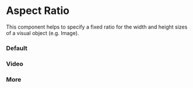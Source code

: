 # Aspect Ratio

This component helps to specify a fixed ratio for the width and height sizes of a visual object (e.g. Image).

<Playground />

<Usage />

<Api />

<Examples />

### Default

<Example value="default" />

### Video

<Example value="video" />

### More

<Example value="more" />

<Checklist 
    accessibility={false}
    bidirectionality="N/A"
    cssParts="N/A"
    cssVariables="N/A"
    documentation={true}
    examples={true}
    events="N/A"
    keyboard="N/A"
    methods="N/A"
    playground={false}
    properties={true}
    skeleton={false}
    slots={true}
/>
